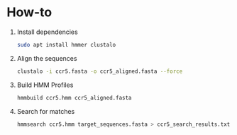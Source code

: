 # How-to

1. Install dependencies
    ```sh
    sudo apt install hmmer clustalo
    ```
2. Align the sequences
    ```sh
    clustalo -i ccr5.fasta -o ccr5_aligned.fasta --force
    ```
3. Build HMM Profiles
    ```sh
    hmmbuild ccr5.hmm ccr5_aligned.fasta
    ```
4. Search for matches
    ```sh
    hmmsearch ccr5.hmm target_sequences.fasta > ccr5_search_results.txt
    ```
